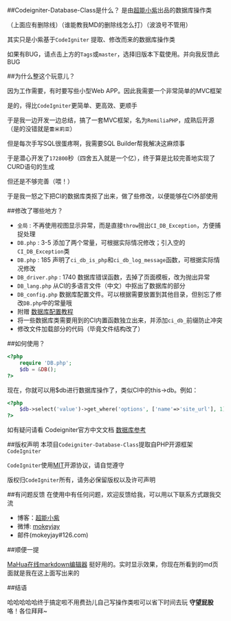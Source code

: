 ##Codeigniter-Database-Class是什么？
是由[超能小紫](http://www.mokeyjay.com)出品的数据库操作类

（上面应有删除线）（谁能教我MD的删除线怎么打）（波浪号不管用）

其实只是小紫基于`CodeIgniter` 提取、修改而来的数据库操作类

如果有BUG，请点击上方的`Tags`或`master`，选择旧版本下载使用。并向我反馈此BUG

##为什么整这个玩意儿？

因为工作需要，有时要写些小型Web APP。因此我需要一个非常简单的MVC框架

是的，得比`CodeIgniter`更简单、更高效、更顺手

于是我一边开发一边总结，搞了一套MVC框架，名为`RemiliaPHP`，成熟后开源（是的没错就是`蕾米莉亚`）

但是每次手写SQL很蛋疼啊，我需要SQL Builder帮我解决这麻烦事

于是潜心开发了`172800`秒（四舍五入就是一个亿），终于算是比较完善地实现了CURD语句的生成

但还是不够完善（喂！）

于是我一怒之下把CI的数据库类抠了出来，做了些修改，以便能够在CI外部使用

##修改了哪些地方？

* `全局` : 不再使用视图显示异常，而是直接`throw`抛出`CI_DB_Exception`，方便捕捉处理
* `DB.php` : 3-5 添加了两个常量，可根据实际情况修改；引入空的`CI_DB_Exception`类
* `DB.php` : 185 声明了`ci_db_is_php`和`ci_db_log_message`函数，可根据实际情况修改
* `DB_driver.php` : 1740 数据库错误函数，去掉了页面模板，改为抛出异常
* `DB_lang.php` 从CI的多语言文件（中文）中抠出了数据库的部分
* `DB_config.php` 数据库配置文件。可以根据需要放置到其他目录，但别忘了修改`DB.php`中的常量哦
* 附赠 [数据库配置教程](http://codeigniter.org.cn/user_guide/database/configuration.html)
* 将一些数据库类需要用到的CI内置函数独立出来，并添加`ci_db_`前缀防止冲突
* 修改文件加载部分的代码（毕竟文件结构改了）

##如何使用？
```php
<?php
    require 'DB.php';
    $db = &DB();
?>
```
现在，你就可以用$db进行数据库操作了，类似CI中的this->db。例如：
```php
<?php
    $db->select('value')->get_where('options', ['name'=>'site_url'], 1)->result_array();
?>
```

如有疑问请看 Codeigniter官方中文文档 [数据库参考](http://codeigniter.org.cn/user_guide/database/index.html)

##版权声明
本项目`Codeigniter-Database-Class`提取自PHP开源框架`CodeIgniter`

`CodeIgniter`使用[MIT](http://opensource.org/licenses/MIT)开源协议，请自觉遵守

版权归`CodeIgniter`所有，请务必保留版权以及许可声明

##有问题反馈
在使用中有任何问题，欢迎反馈给我，可以用以下联系方式跟我交流

* 博客：[超能小紫](https://www.mokeyjay.com)
* 微博: [mokeyjay](http://weibo.com/mokeyjay)
* 邮件(mokeyjay#126.com)

##顺便一提

[MaHua在线markdown编辑器](http://mahua.jser.me/) 挺好用的。实时显示效果，你现在所看到的md页面就是我在这上面写出来的

##结语

哈哈哈哈哈终于搞定啦不用费劲儿自己写操作类啦可以省下时间去玩 **守望屁股** 咯！各位拜拜~